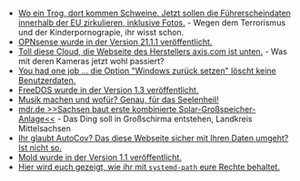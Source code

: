 * [Wo ein Trog, dort kommen Schweine. Jetzt sollen die Führerscheindaten innerhalb der EU zirkulieren, inklusive Fotos.](https://netzpolitik.org/2022/plaene-fuer-polizeilichen-datenaustausch-eu-mitgliedstaaten-wollen-auch-fuehrerschein-bilder-gegenseitig-abfragen/) - Wegen dem Terrorismus und der Kinderpornograpie, ihr wisst schon.
* [OPNsense wurde in der Version 21.1.1 veröffentlicht.](https://opnsense.org/opnsense-21-1-1-released-2/)
* [Toll diese Cloud, die Webseite des Herstellers axis.com ist unten.](https://www.borncity.com/blog/2022/02/21/webseite-von-ip-sicherheitskamera-hersteller-axis-com-ist-down-21-2-2022/) - Was mit deren Kameras jetzt wohl passiert?
* [You had one job ... die Option "Windows zurück setzen" löscht keine Benutzerdaten.](https://www.borncity.com/blog/2022/02/21/windows-10-11-21h2-zurcksetzen-wipe-lscht-keine-benutzerdaten/)
* [FreeDOS wurde in der Version 1.3 veröffentlicht.](https://www.phoronix.com/scan.php?page=news_item&px=FreeDOS-1.3-Released)
* [Musik machen und wofür? Genau, für das Seelenheil!](https://www.henning-uhle.eu/musik/musizieren-es-holt-dich-aus-dem-loch)
* [mdr.de >>Sachsen baut erste kombinierte Solar-Großspeicher-Anlage<<](https://www.mdr.de/nachrichten/deutschland/wirtschaft/energie-solar-strom-akku-speicher-100.html) - Das Ding soll in Großschirma entstehen, Landkreis Mittelsachsen
* [Ihr glaubt AutoCov? Das diese Webseite sicher mit Ihren Daten umgeht? Ist nicht so.](https://www.kuketz-blog.de/autocov-uebermittlung-personenbezogener-daten-bei-corona-cert-scan/)
* [Mold wurde in der Version 1.1 veröffentlicht.](https://www.phoronix.com/scan.php?page=news_item&px=Mold-1.1-Released)
* [Hier wird euch gezeigt, wie ihr mit `systemd-path` eure Rechte behaltet.](https://www.underkube.com/posts/2022-02-21-using-systemd-path-to-keep-folder-permissions/)
